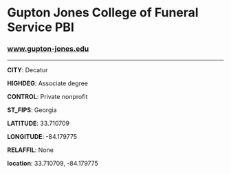# Gupton Jones College of Funeral Service PBI
### www.gupton-jones.edu
---
**CITY**: Decatur

**HIGHDEG**: Associate degree

**CONTROL**: Private nonprofit

**ST_FIPS**: Georgia

**LATITUDE**: 33.710709

**LONGITUDE**: -84.179775

**RELAFFIL**: None

**location**: 33.710709, -84.179775